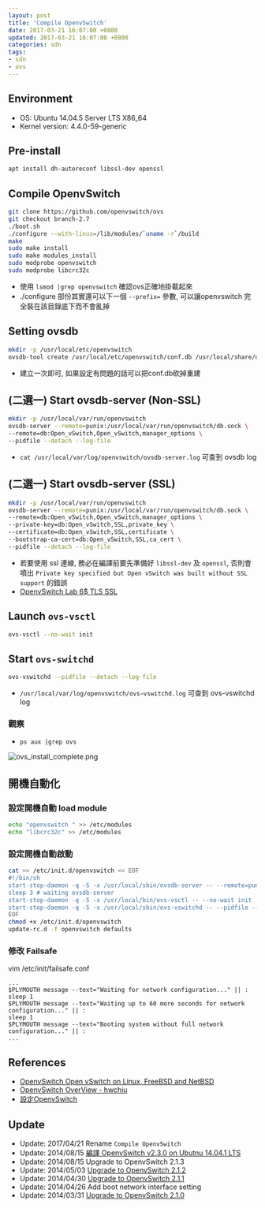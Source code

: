 ```yaml
---
layout: post
title: 'Compile OpenvSwitch'
date: 2017-03-21 16:07:00 +0800
updated: 2017-03-21 16:07:00 +0800
categories: sdn
tags:
- sdn
- ovs
---
```


## Environment
  - OS: Ubuntu 14.04.5 Server LTS X86_64 
  - Kernel version: 4.4.0-59-generic

## Pre-install
```bash
apt install dh-autoreconf libssl-dev openssl
```

## Compile OpenvSwitch
```bash
git clone https://github.com/openvswitch/ovs
git checkout branch-2.7
./boot.sh
./configure --with-linux=/lib/modules/`uname -r`/build
make
sudo make install
sudo make modules_install
sudo modprobe openvswitch
sudo modprobe libcrc32c
```
  * 使用 `lsmod |grep openvswitch` 確認ovs正確地掛載起來
  * ./configure 部份其實還可以下一個 `--prefix=` 參數, 可以讓openvswitch 完全裝在該目錄底下而不會亂掉

## Setting ovsdb
```bash
mkdir -p /usr/local/etc/openvswitch
ovsdb-tool create /usr/local/etc/openvswitch/conf.db /usr/local/share/openvswitch/vswitch.ovsschema
```
  * 建立一次即可, 如果設定有問題的話可以把conf.db砍掉重建

## (二選一) Start ovsdb-server (Non-SSL)
```bash
mkdir -p /usr/local/var/run/openvswitch
ovsdb-server --remote=punix:/usr/local/var/run/openvswitch/db.sock \
--remote=db:Open_vSwitch,Open_vSwitch,manager_options \
--pidfile --detach --log-file
```
  * `cat /usr/local/var/log/openvswitch/ovsdb-server.log` 可查到 ovsdb log 

## (二選一) Start ovsdb-server (SSL)
```bash
mkdir -p /usr/local/var/run/openvswitch
ovsdb-server --remote=punix:/usr/local/var/run/openvswitch/db.sock \
--remote=db:Open_vSwitch,Open_vSwitch,manager_options \
--private-key=db:Open_vSwitch,SSL,private_key \
--certificate=db:Open_vSwitch,SSL,certificate \
--bootstrap-ca-cert=db:Open_vSwitch,SSL,ca_cert \ 
--pidfile --detach --log-file
```
  * 若要使用 ssl 連線, 務必在編譯前要先準備好 `libssl-dev` 及 `openssl`, 否則會噴出 `Private key specified but Open vSwitch was built without SSL support` 的錯誤
  * [OpenvSwitch Lab 6$ TLS SSL](http://roan.logdown.com/posts/208707-openvswitch-lab-6-ssl)

## Launch `ovs-vsctl`
```bash
ovs-vsctl --no-wait init
```

## Start `ovs-switchd`
```bash
ovs-vswitchd --pidfile --detach --log-file
```
  * `/usr/local/var/log/openvswitch/ovs−vswitchd.log` 可查到 ovs-vswitchd log

### 觀察
* `ps aux |grep ovs`

<img class="center" src="http://user-image.logdown.io/user/5820/blog/5842/post/165399/C7SX9zsQQNOyIRBntqXb_ovs.png" alt="ovs_install_complete.png">


## 開機自動化
### 設定開機自動 load module
```bash 
echo "openvswitch " >> /etc/modules
echo "libcrc32c" >> /etc/modules
```

### 設定開機自動啟動
```bash
cat >> /etc/init.d/openvswitch << EOF
#!/bin/sh
start-stop-daemon -q -S -x /usr/local/sbin/ovsdb-server -- --remote=punix:/usr/local/var/run/openvswitch/db.sock --remote=db:Open_vSwitch,Open_vSwitch,manager_options --pidfile --detach --log-file
sleep 3 # waiting ovsdb-server
start-stop-daemon -q -S -x /usr/local/bin/ovs-vsctl -- --no-wait init
start-stop-daemon -q -S -x /usr/local/sbin/ovs-vswitchd -- --pidfile --detach --log-file
EOF
chmod +x /etc/init.d/openvswitch
update-rc.d -f openvswitch defaults
```

### 修改 Failsafe

vim /etc/init/failsafe.conf
```
...
$PLYMOUTH message --text="Waiting for network configuration..." || :
sleep 1
$PLYMOUTH message --text="Waiting up to 60 more seconds for network configuration..." || :
sleep 1
$PLYMOUTH message --text="Booting system without full network configuration..." || :
...
```

## References
- [OpenvSwitch Open vSwitch on Linux, FreeBSD and NetBSD][1]
- [OpenvSwitch OverView - hwchiu][2]
- [設定OpenvSwitch][3]

## Update
* Update: 2017/04/21 Rename `Compile OpenvSwitch`
* Update: 2014/08/15 [編譯 OpenvSwitch v2.3.0 on Ubutnu 14.04.1 LTS](http://roan.logdown.com/posts/220671-compile-openvswitch-v230-on-ubutnu-14041-lts)
* Update: 2014/08/15 Upgrade to OpenvSwitch 2.1.3
* Update: 2014/05/03 [Upgrade to OpenvSwitch 2.1.2](http://openvswitch.org/releases/NEWS-2.1.2)
* Update: 2014/04/30 [Upgrade to OpenvSwitch 2.1.1](http://openvswitch.org/releases/NEWS-2.1.1)
* Update: 2014/04/26 Add boot network interface setting
* Update: 2014/03/31 [Upgrade to OpenvSwitch 2.1.0](http://openvswitch.org/releases/NEWS-2.1.0)


[1]: https://github.com/openvswitch/ovs/blob/master/Documentation/intro/install/general.rst
[2]: http://hwchiu.logdown.com/posts/167510-openvswitch-overview
[3]: http://roan.logdown.com/posts/191801-set-openvswitch
